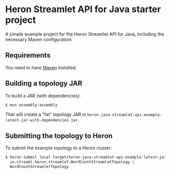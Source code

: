 # Heron Streamlet API for Java starter project

A simple example project for the Heron Streamlet API for Java, including the necessary Maven configuration.

## Requirements

You need to have [Maven](https://maven.apache.org) installed.

## Building a topology JAR

To build a JAR (with dependencies):

```bash
$ mvn assembly:assembly
```

That will create a "fat" topology JAR in `heron-java-streamlet-api-example-latest-jar-with-dependencies.jar`.

## Submitting the topology to Heron

To submit the example topology to a Heron cluster:

```bash
$ heron submit local target/heron-java-streamlet-api-example-latest-jar-with-dependencies.jar \
  io.streaml.heron.streamlet.WordCountStreamletTopology \
  WordCountStreamletTopology
```
